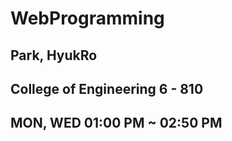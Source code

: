 # WebProgramming
## Park, HyukRo
## College of Engineering 6 - 810 
## MON, WED 01:00 PM ~ 02:50 PM
